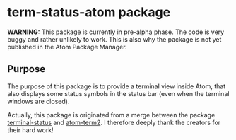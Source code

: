 # term-status-atom package

**WARNING:** This package is currently in pre-alpha phase. The code is very buggy and rather unlikely to work. This is also why the package is not yet published in the Atom Package Manager.

## Purpose
The purpose of this package is to provide a terminal view inside Atom, that also displays some status symbols in the status bar (even when the terminal windows are closed).

Actually, this package is originated from a merge between the package [terminal-status](https://github.com/guileen/terminal-status.git) and [atom-term2](https://github.com/webBoxio/atom-term2.git). I therefore deeply thank the creators for their hard work!
